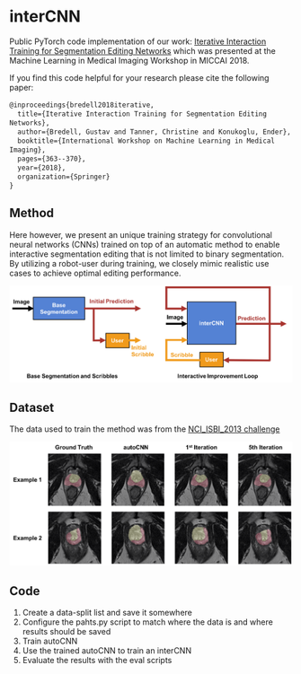 # interCNN
Public PyTorch code implementation of our work: [Iterative Interaction Training for Segmentation Editing Networks](https://link.springer.com/chapter/10.1007/978-3-030-00919-9_42) which was presented at the Machine Learning in Medical Imaging Workshop in MICCAI 2018.

If you find this code helpful for your research please cite the following paper:
```
@inproceedings{bredell2018iterative,
  title={Iterative Interaction Training for Segmentation Editing Networks},
  author={Bredell, Gustav and Tanner, Christine and Konukoglu, Ender},
  booktitle={International Workshop on Machine Learning in Medical Imaging},
  pages={363--370},
  year={2018},
  organization={Springer}
}
```
Method
---
Here however, we present an unique training strategy for convolutional neural networks (CNNs) trained on top of an automatic method to enable interactive segmentation editing that is not limited to binary segmentation. By utilizing a robot-user during training, we closely mimic realistic use cases to achieve optimal editing performance.

![Method Overview](https://github.com/gbredell/interCNN/blob/master/pictures/Interaction_Loop.png)


Dataset
---
The data used to train the method was from the [NCI_ISBI_2013 challenge](https://wiki.cancerimagingarchive.net/display/Public/NCI-ISBI+2013+Challenge+-+Automated+Segmentation+of+Prostate+Structures)

![Applied to Dataset](https://github.com/gbredell/interCNN/blob/master/pictures/example_1.png)

Code
---
1. Create a data-split list and save it somewhere
2. Configure the pahts.py script to match where the data is and where results should be saved
3. Train autoCNN
4. Use the trained autoCNN to train an interCNN
5. Evaluate the results with the eval scripts


